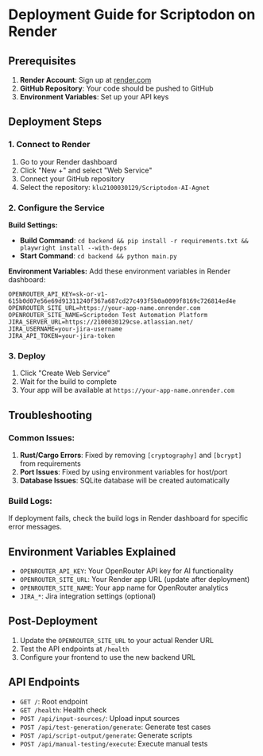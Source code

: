 # Deployment Guide for Scriptodon on Render

## Prerequisites

1. **Render Account**: Sign up at [render.com](https://render.com)
2. **GitHub Repository**: Your code should be pushed to GitHub
3. **Environment Variables**: Set up your API keys

## Deployment Steps

### 1. Connect to Render

1. Go to your Render dashboard
2. Click "New +" and select "Web Service"
3. Connect your GitHub repository
4. Select the repository: `klu2100030129/Scriptodon-AI-Agnet`

### 2. Configure the Service

**Build Settings:**
- **Build Command**: `cd backend && pip install -r requirements.txt && playwright install --with-deps`
- **Start Command**: `cd backend && python main.py`

**Environment Variables:**
Add these environment variables in Render dashboard:

```
OPENROUTER_API_KEY=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
OPENROUTER_SITE_URL=https://your-app-name.onrender.com
OPENROUTER_SITE_NAME=Scriptodon Test Automation Platform
JIRA_SERVER_URL=https://2100030129cse.atlassian.net/
JIRA_USERNAME=your-jira-username
JIRA_API_TOKEN=your-jira-token
```

### 3. Deploy

1. Click "Create Web Service"
2. Wait for the build to complete
3. Your app will be available at `https://your-app-name.onrender.com`

## Troubleshooting

### Common Issues:

1. **Rust/Cargo Errors**: Fixed by removing `[cryptography]` and `[bcrypt]` from requirements
2. **Port Issues**: Fixed by using environment variables for host/port
3. **Database Issues**: SQLite database will be created automatically

### Build Logs:

If deployment fails, check the build logs in Render dashboard for specific error messages.

## Environment Variables Explained

- `OPENROUTER_API_KEY`: Your OpenRouter API key for AI functionality
- `OPENROUTER_SITE_URL`: Your Render app URL (update after deployment)
- `OPENROUTER_SITE_NAME`: Your app name for OpenRouter analytics
- `JIRA_*`: Jira integration settings (optional)

## Post-Deployment

1. Update the `OPENROUTER_SITE_URL` to your actual Render URL
2. Test the API endpoints at `/health`
3. Configure your frontend to use the new backend URL

## API Endpoints

- `GET /`: Root endpoint
- `GET /health`: Health check
- `POST /api/input-sources/`: Upload input sources
- `POST /api/test-generation/generate`: Generate test cases
- `POST /api/script-output/generate`: Generate scripts
- `POST /api/manual-testing/execute`: Execute manual tests 